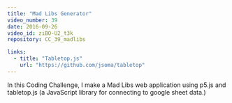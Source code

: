 ```yaml
---
title: "Mad Libs Generator"
video_number: 39
date: 2016-09-26
video_id: ziBO-U2_t3k
repository: CC_39_madlibs

links:
  - title: "Tabletop.js"
    url: "https://github.com/jsoma/tabletop"
---
```


In this Coding Challenge, I make a Mad Libs web application using p5.js and tabletop.js (a JavaScript library for connecting to google sheet data.)